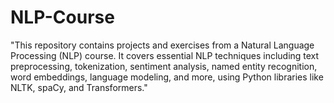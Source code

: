 # NLP-Course
"This repository contains projects and exercises from a Natural Language Processing (NLP) course. It covers essential NLP techniques including text preprocessing, tokenization, sentiment analysis, named entity recognition, word embeddings, language modeling, and more, using Python libraries like NLTK, spaCy, and Transformers."
